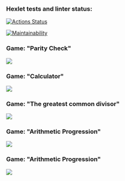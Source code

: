 ### Hexlet tests and linter status:

[![Actions Status](https://github.com/nityulam/frontend-project-44/actions/workflows/hexlet-check.yml/badge.svg)](https://github.com/nityulam/frontend-project-44/actions)

[![Maintainability](https://api.codeclimate.com/v1/badges/4fbd4e15184290ee0025/maintainability)](https://codeclimate.com/github/nityulam/frontend-project-44/maintainability)

<h3>Game: "Parity Check"</h3>
<a href="https://asciinema.org/a/h6baYLaGyAIwBNOu1mgVE2hSe" target="_blank"><img src="https://asciinema.org/a/h6baYLaGyAIwBNOu1mgVE2hSe.svg" /></a>

<h3>Game: "Calculator"</h3>
<a href="https://asciinema.org/a/0bOdsT2iMbWilrN0PasAzZKXv" target="_blank"><img src="https://asciinema.org/a/0bOdsT2iMbWilrN0PasAzZKXv.svg" /></a>

<h3>Game: "The greatest common divisor"</h3>
<a href="https://asciinema.org/a/y1opNcxwpw2oxZqQaOMvRpeIr" target="_blank"><img src="https://asciinema.org/a/y1opNcxwpw2oxZqQaOMvRpeIr.svg" /></a>

<h3>Game: "Arithmetic Progression"</h3>
<a href="https://asciinema.org/a/hYd90D5FysBxjsf3WriNp7lbd" target="_blank"><img src="https://asciinema.org/a/hYd90D5FysBxjsf3WriNp7lbd.svg" /></a>

<h3>Game: "Arithmetic Progression"</h3>
<a href="https://asciinema.org/a/F95QuSfht2hkzYNjQK7KhP6fS" target="_blank"><img src="https://asciinema.org/a/F95QuSfht2hkzYNjQK7KhP6fS.svg" /></a>
